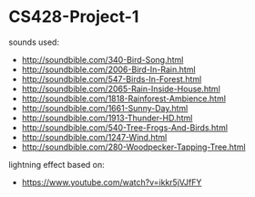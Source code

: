 # CS428-Project-1

sounds used:
- http://soundbible.com/340-Bird-Song.html
- http://soundbible.com/2006-Bird-In-Rain.html
- http://soundbible.com/547-Birds-In-Forest.html
- http://soundbible.com/2065-Rain-Inside-House.html
- http://soundbible.com/1818-Rainforest-Ambience.html
- http://soundbible.com/1661-Sunny-Day.html
- http://soundbible.com/1913-Thunder-HD.html
- http://soundbible.com/540-Tree-Frogs-And-Birds.html
- http://soundbible.com/1247-Wind.html
- http://soundbible.com/280-Woodpecker-Tapping-Tree.html

lightning effect based on:
- https://www.youtube.com/watch?v=ikkr5jVJfFY
